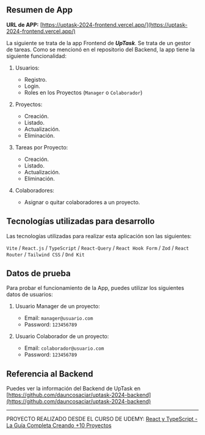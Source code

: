 ## Resumen de App

**URL de APP:** [https://uptask-2024-frontend.vercel.app/](https://uptask-2024-frontend.vercel.app/)

La siguiente se trata de la app Frontend de _**UpTask**_. Se trata de un gestor de tareas. Como se mencionó en el repositorio del Backend, la app tiene la siguiente funcionalidad:

1. Usuarios:

   - Registro.
   - Login.
   - Roles en los Proyectos (`Manager` o `Colaborador`)

2. Proyectos:

   - Creación.
   - Listado.
   - Actualización.
   - Eliminación.

3. Tareas por Proyecto:

   - Creación.
   - Listado.
   - Actualización.
   - Eliminación.

4. Colaboradores:

   - Asignar o quitar colaboradores a un proyecto.

## Tecnologías utilizadas para desarrollo

Las tecnologías utilizadas para realizar esta aplicación son las siguientes:

`Vite` / `React.js` / `TypeScript` / `React-Query` / `React Hook Form` / `Zod` / `React Router` / `Tailwind CSS` / `Dnd Kit`

## Datos de prueba

Para probar el funcionamiento de la App, puedes utilizar los siguientes datos de usuarios:

1. Usuario Manager de un proyecto:

   - Email: `manager@usuario.com`
   - Password: `123456789`

2. Usuario Colaborador de un proyecto:

   - Email: `colaborador@usuario.com`
   - Password: `123456789`

## Referencia al Backend

Puedes ver la información del Backend de UpTask en [https://github.com/dauncosaciar/uptask-2024-backend](https://github.com/dauncosaciar/uptask-2024-backend)

---

PROYECTO REALIZADO DESDE EL CURSO DE UDEMY: [React y TypeScript - La Guía Completa Creando +10 Proyectos](https://www.udemy.com/course/react-de-principiante-a-experto-creando-mas-de-10-aplicaciones/)
